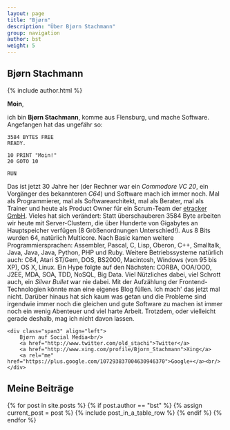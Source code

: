 ```yaml
---
layout: page
title: "Bjørn"
description: "Über Bjørn Stachmann"
group: navigation
author: bst
weight: 5
---
```


Bjørn Stachmann
---------------

{% include author.html %}

**Moin**,

ich bin **Bjørn Stachmann**, komme aus Flensburg, und mache
Software. Angefangen hat das ungefähr so:

	3584 BYTES FREE
	READY.

	10 PRINT "Moin!"
	20 GOTO 10

	RUN

Das ist jetzt 30 Jahre her (der Rechner war ein *Commodore VC 20*,
ein Vorgänger des bekannteren *C64*) und Software mach ich immer noch.
Mal als Programmierer, mal als Softwarearchitekt, mal als Berater,
mal als Trainer und heute als Product Owner für ein Scrum-Team
der [etracker GmbH](http://www.etracker.de). Vieles hat sich verändert:
Statt überschauberen 3584 Byte arbeiten wir heute mit Server-Clustern,
die über Hunderte von Gigabytes an Hauptspeicher verfügen (8 Größenordnungen
Unterschied!).
Aus 8 Bits wurden 64, natürlich Multicore.
Nach Basic kamen weitere Programmiersprachen: Assembler, Pascal,
C, Lisp, Oberon, C++, Smalltalk, Java, Java, Java, Python, PHP und Ruby.
Weitere Betriebssysteme natürlich auch: C64, Atari ST/Gem, DOS,
BS2000, Macintosh, Windows (von 95 bis XP), OS X, Linux.
Ein Hype folgte auf den Nächsten: CORBA, OOA/OOD, J2EE, MDA, SOA, TDD,
NoSQL, Big Data. Viel Nützliches dabei, viel Schrott auch, ein
*Silver Bullet* war nie dabei. Mit der Aufzählung der Frontend-Technologien
könnte man eine eigenes Blog füllen. Ich mach' das jetzt mal nicht.
Darüber hinaus hat sich kaum was getan und die Probleme sind irgendwie
immer noch die gleichen und gute Software zu machen ist immer noch
ein wenig Abenteuer und viel harte Arbeit.
Trotzdem, oder vielleicht gerade deshalb, mag ich nicht davon lassen.

<div class="row">

	<div class="span3" align="left">
		Bjørn auf Social Media<br/>
	    <a href="http://www.twitter.com/old_stachi">Twitter</a>
	    <a href="http://www.xing.com/profile/Bjorn_Stachmann">Xing</a>
	    <a rel="me" href="https://plus.google.com/107293837004630946370">Google+</a><br/>
	</div>

</div>

Meine Beiträge
--------------

<table class="table table-striped">
  {% for post in site.posts %}
    {% if post.author == "bst" %}
      {% assign current_post = post %}
      {% include post_in_a_table_row %}
    {% endif %}
  {% endfor %}
</table>
